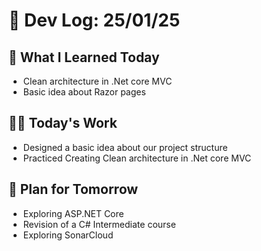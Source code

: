 # 📝 Dev Log: 25/01/25

## 📌 What I Learned Today

- Clean architecture in .Net core MVC
- Basic idea about Razor pages


## 👨‍💻 Today's Work

- Designed a basic idea about our project structure
- Practiced Creating Clean architecture in .Net core MVC

## 📝 Plan for Tomorrow

- Exploring ASP.NET Core
- Revision of a C# Intermediate course
- Exploring SonarCloud

